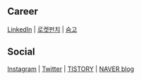 ## Career
[LinkedIn](https://www.linkedin.com/in/geeekylee/) | [로켓펀치](https://www.rocketpunch.com/@geeekyLEE) | [숨고](https://soomgo.com/profile/users/308615)

## Social
[Instagram](https://www.instagram.com/geeekylee/) | [Twitter](https://twitter.com/geeekylee) | [TISTORY](https://lookass.tistory.com/) | [NAVER blog](https://blog.naver.com/smsmeee)
